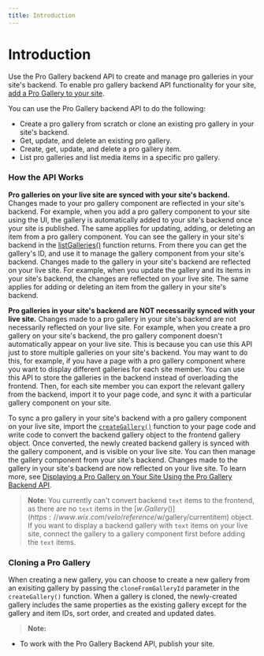 ```yaml
---
title: Introduction
---
```


# Introduction

Use the Pro Gallery backend API to create and manage pro galleries in your site's backend. To enable pro gallery backend API functionality for your site, [add a Pro Gallery to your site](https://support.wix.com/en/article/wix-pro-gallery-adding-and-setting-up-your-gallery). 


You can use the Pro Gallery backend API to do the following:
+ Create a pro gallery from scratch or clone an existing pro gallery in your site's backend.
+ Get, update, and delete an existing pro gallery.
+ Create, get, update, and delete a pro gallery item. 
+ List pro galleries and list media items in a specific pro gallery. 


### How the API Works

**Pro galleries on your live site are synced with your site's backend.**
Changes made to your pro gallery component are reflected in your site's backend. For example, when you add a pro gallery component to your site using the UI, the gallery is automatically added to your site's backend once your site is published. The same applies for updating, adding, or deleting an item from a pro gallery component. You can see the gallery in your site's backend in the [listGalleries()](listgalleries) function returns. From there you can get the gallery's ID, and use it to manage the gallery component from your site's backend. Changes made to the gallery in your site's backend are reflected on your live site. For example, when you update the gallery and its items in your site's backend, the changes are reflected on your live site. The same applies for adding or deleting an item from the gallery in your site's backend. 

**Pro galleries in your site's backend are NOT necessarily synced with your live site.**
Changes made to a pro gallery in your site's backend are not necessarily reflected on your live site. For example, when you create a pro gallery on your site's backend, the pro gallery component doesn't automatically appear on your live site. This is because you can use this API just to store multiple galleries on your site's backend. You may want to do this, for example, if you have a page with a pro gallery component where you want to display different galleries for each site member. You can use this API to store the galleries in the backend instead of overloading the frontend. Then, for each site member you can export the relevant gallery from the backend, import it to your page code, and sync it with a particular gallery component on your site. 

To sync a pro gallery in your site's backend with a pro gallery component on your live site, import the [`createGallery()`](#creategallery) function to your page code and write code to convert the backend gallery object to the frontend gallery object. Once converted, the newly created backend gallery is synced with the gallery component, and is visible on your live site. You can then manage the gallery component from your site's backend. Changes made to the gallery in your site's backend are now reflected on your live site. To learn more, see [Displaying a Pro Gallery on Your Site Using the Pro Gallery Backend API](https://support.wix.com/en/article/velo-tutorial-displaying-a-pro-gallery-on-your-site-using-the-pro-gallery-backend-api).

>**Note:** You currently can't convert backend `text` items to the frontend, as there are no `text` items in the [$w.Gallery()](https://www.wix.com/velo/reference/$w/gallery/currentitem) object. If you want to display a backend gallery with `text` items on your live site, connect the gallery to a gallery component first before adding the `text` items. 


### Cloning a Pro Gallery
When creating a new gallery, you can choose to create a new gallery from an exisiting gallery by passing the `cloneFromGalleryId` parameter in the `createGallery()` function. When a gallery is cloned, the newly-created gallery includes the same properties as the existing gallery except for the gallery and item IDs, sort order, and created and updated dates.


>**Note:** 
+ To work with the Pro Gallery Backend API, publish your site. 

